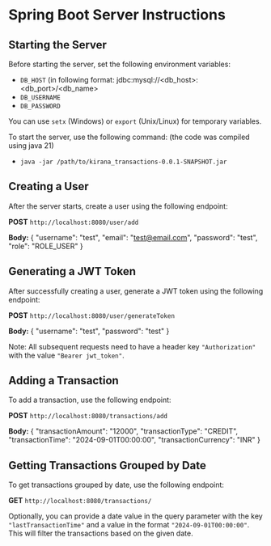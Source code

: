 
# Spring Boot Server Instructions

## Starting the Server

Before starting the server, set the following environment variables:
- `DB_HOST` (in following format: jdbc:mysql://<db_host>:<db_port>/<db_name>
- `DB_USERNAME`
- `DB_PASSWORD`

You can use `setx` (Windows) or `export` (Unix/Linux) for temporary variables.

To start the server, use the following command:
(the code was compiled using java 21)
- `java -jar /path/to/kirana_transactions-0.0.1-SNAPSHOT.jar`

## Creating a User

After the server starts, create a user using the following endpoint:

**POST** `http://localhost:8080/user/add`

**Body:**
{
"username": "test",
"email": "test@email.com",
"password": "test",
"role": "ROLE_USER"
}

## Generating a JWT Token

After successfully creating a user, generate a JWT token using the following endpoint:

**POST** `http://localhost:8080/user/generateToken`

**Body:**
{
"username": "test",
"password": "test"
}


Note: All subsequent requests need to have a header key `"Authorization"` with the value `"Bearer jwt_token"`.

## Adding a Transaction

To add a transaction, use the following endpoint:

**POST** `http://localhost:8080/transactions/add`

**Body:**
{
"transactionAmount": "12000",
"transactionType": "CREDIT",
"transactionTime": "2024-09-01T00:00:00",
"transactionCurrency": "INR"
}


## Getting Transactions Grouped by Date

To get transactions grouped by date, use the following endpoint:

**GET** `http://localhost:8080/transactions/`

Optionally, you can provide a date value in the query parameter with the key `"lastTransactionTime"` and a value in the format `"2024-09-01T00:00:00"`. This will filter the transactions based on the given date.

